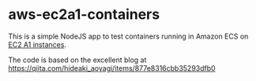 # aws-ec2a1-containers
This is a simple NodeJS app to test containers running in Amazon ECS on [EC2 A1 instances](https://aws.amazon.com/ec2/instance-types/a1/). 


The code is based on the excellent blog at https://qiita.com/hideaki_aoyagi/items/877e8316cbb35293dfb0
